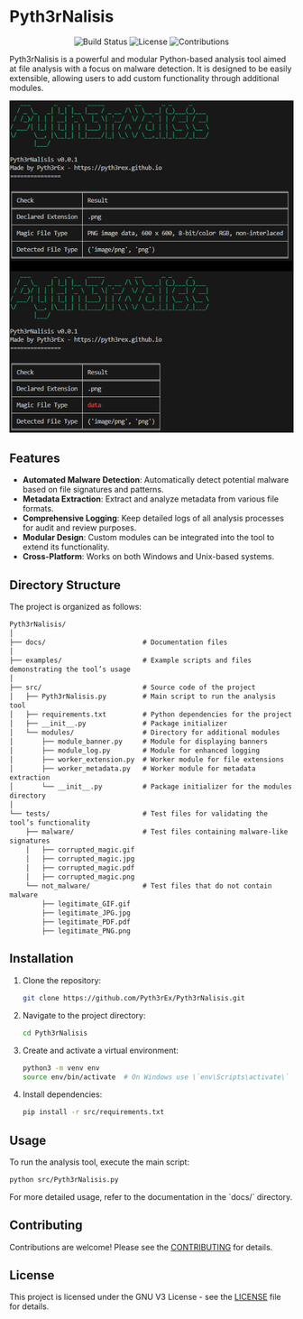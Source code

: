 
# Pyth3rNalisis

<div align="center">

![Build Status](https://img.shields.io/badge/build-passing-brightgreen)
![License](https://img.shields.io/badge/license-GNU-green)
![Contributions](https://img.shields.io/badge/contributions-welcome-orange)

</div>

Pyth3rNalisis is a powerful and modular Python-based analysis tool aimed at file analysis with a focus on malware detection. It is designed to be easily extensible, allowing users to add custom functionality through additional modules.
<div align="center">

![image](https://raw.githubusercontent.com/Pyth3rEx/Pyth3rNalisis/main/examples/test.png)
</div>

## Features

- **Automated Malware Detection**: Automatically detect potential malware based on file signatures and patterns.
- **Metadata Extraction**: Extract and analyze metadata from various file formats.
- **Comprehensive Logging**: Keep detailed logs of all analysis processes for audit and review purposes.
- **Modular Design**: Custom modules can be integrated into the tool to extend its functionality.
- **Cross-Platform**: Works on both Windows and Unix-based systems.

## Directory Structure

The project is organized as follows:

```
Pyth3rNalisis/
│
├── docs/                        # Documentation files
│
├── examples/                    # Example scripts and files demonstrating the tool’s usage
│
├── src/                         # Source code of the project
│   ├── Pyth3rNalisis.py         # Main script to run the analysis tool
│   ├── requirements.txt         # Python dependencies for the project
│   ├── __init__.py              # Package initializer
│   └── modules/                 # Directory for additional modules
│       ├── module_banner.py     # Module for displaying banners
│       ├── module_log.py        # Module for enhanced logging
│       ├── worker_extension.py  # Worker module for file extensions
│       ├── worker_metadata.py   # Worker module for metadata extraction
│       └── __init__.py          # Package initializer for the modules directory
│
└── tests/                       # Test files for validating the tool’s functionality
    ├── malware/                 # Test files containing malware-like signatures
    │   ├── corrupted_magic.gif
    │   ├── corrupted_magic.jpg
    │   ├── corrupted_magic.pdf
    │   ├── corrupted_magic.png
    └── not_malware/             # Test files that do not contain malware
        ├── legitimate_GIF.gif
        ├── legitimate_JPG.jpg
        ├── legitimate_PDF.pdf
        ├── legitimate_PNG.png
```

## Installation

1. Clone the repository:
   ```bash
   git clone https://github.com/Pyth3rEx/Pyth3rNalisis.git
   ```
2. Navigate to the project directory:
   ```bash
   cd Pyth3rNalisis
   ```
3. Create and activate a virtual environment:
   ```bash
   python3 -m venv env
   source env/bin/activate  # On Windows use \`env\Scripts\activate\`
   ```
4. Install dependencies:
   ```bash
   pip install -r src/requirements.txt
   ```

## Usage

To run the analysis tool, execute the main script:

```bash
python src/Pyth3rNalisis.py
```

For more detailed usage, refer to the documentation in the \`docs/\` directory.

## Contributing

Contributions are welcome! Please see the [CONTRIBUTING](CONTRIBUTING.md) for details.

## License

This project is licensed under the GNU V3 License - see the [LICENSE](LICENSE) file for details.

